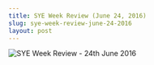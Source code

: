 ```yaml
---
title: SYE Week Review (June 24, 2016)
slug: sye-week-review-june-24-2016
layout: post
---
```


![SYE Week Review - 24th June 2016](/file_archive/SYEWeekReview24June2016 "SYE Week Review - 24th June 2016")

